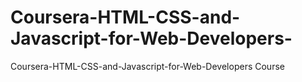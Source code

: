 # Coursera-HTML-CSS-and-Javascript-for-Web-Developers-
Coursera-HTML-CSS-and-Javascript-for-Web-Developers Course
